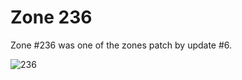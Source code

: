 Zone 236
========

Zone \#236 was one of the zones patch by update \#6.

![236](../images/zone-236.png)
